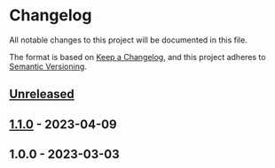 # Changelog

All notable changes to this project will be documented in this file.

The format is based on [Keep a Changelog](https://keepachangelog.com/en/1.0.0/),
and this project adheres to [Semantic Versioning](https://semver.org/spec/v2.0.0.html).

## [Unreleased]


## [1.1.0] - 2023-04-09

## 1.0.0 - 2023-03-03

[Unreleased]: https://github.com/PreemStudio/laravel-markdown/compare/1.1.0...HEAD
[1.1.0]: https://github.com/PreemStudio/laravel-markdown/compare/1.0.0...1.1.0
